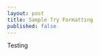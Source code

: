 ```yaml
---
layout: post
title: Sample Try Formatting
published: false
---
```


Testing

<script src="https://gist.github.com/renanfranca/66eef25dd7fb00ace885e07d049cfc79.js"></script>
